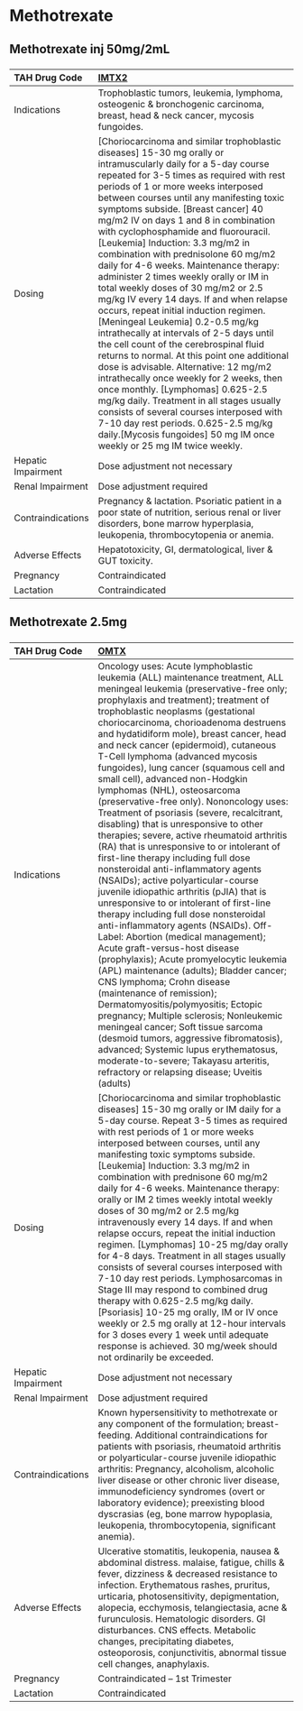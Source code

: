 # Methotrexate

## Methotrexate inj 50mg/2mL

##### 

| TAH Drug Code      | [IMTX2](https://www.tahsda.org.tw/drugs/hissearch.php?drug_code=IMTX2)                                                                                                                                                                                                                                                                                                                                                                                                                                                                                                                                                                                                                                                                                                                                                                                                                                                                                                                                                                                                                                                                                                     |
|:-------------------|:---------------------------------------------------------------------------------------------------------------------------------------------------------------------------------------------------------------------------------------------------------------------------------------------------------------------------------------------------------------------------------------------------------------------------------------------------------------------------------------------------------------------------------------------------------------------------------------------------------------------------------------------------------------------------------------------------------------------------------------------------------------------------------------------------------------------------------------------------------------------------------------------------------------------------------------------------------------------------------------------------------------------------------------------------------------------------------------------------------------------------------------------------------------------------|
| Indications        | Trophoblastic tumors, leukemia, lymphoma, osteogenic & bronchogenic carcinoma, breast, head & neck cancer, mycosis fungoides.                                                                                                                                                                                                                                                                                                                                                                                                                                                                                                                                                                                                                                                                                                                                                                                                                                                                                                                                                                                                                                              |
| Dosing             | [Choriocarcinoma and similar trophoblastic diseases] 15-30 mg orally or intramuscularly daily for a 5-day course repeated for 3-5 times as required with rest periods of 1 or more weeks interposed between courses until any manifesting toxic symptoms subside. [Breast cancer] 40 mg/m2 IV on days 1 and 8 in combination with cyclophosphamide and fluorouracil. [Leukemia] Induction: 3.3 mg/m2 in combination with prednisolone 60 mg/m2 daily for 4-6 weeks. Maintenance therapy: administer 2 times weekly orally or IM in total weekly doses of 30 mg/m2 or 2.5 mg/kg IV every 14 days. If and when relapse occurs, repeat initial induction regimen. [Meningeal Leukemia] 0.2-0.5 mg/kg intrathecally at intervals of 2-5 days until the cell count of the cerebrospinal fluid returns to normal. At this point one additional dose is advisable. Alternative: 12 mg/m2 intrathecally once weekly for 2 weeks, then once monthly. [Lymphomas] 0.625-2.5 mg/kg daily. Treatment in all stages usually consists of several courses interposed with 7-10 day rest periods. 0.625-2.5 mg/kg daily.[Mycosis fungoides] 50 mg IM once weekly or 25 mg IM twice weekly. |
| Hepatic Impairment | Dose adjustment not necessary                                                                                                                                                                                                                                                                                                                                                                                                                                                                                                                                                                                                                                                                                                                                                                                                                                                                                                                                                                                                                                                                                                                                              |
| Renal Impairment   | Dose adjustment required                                                                                                                                                                                                                                                                                                                                                                                                                                                                                                                                                                                                                                                                                                                                                                                                                                                                                                                                                                                                                                                                                                                                                   |
| Contraindications  | Pregnancy & lactation. Psoriatic patient in a poor state of nutrition, serious renal or liver disorders, bone marrow hyperplasia, leukopenia, thrombocytopenia or anemia.                                                                                                                                                                                                                                                                                                                                                                                                                                                                                                                                                                                                                                                                                                                                                                                                                                                                                                                                                                                                  |
| Adverse Effects    | Hepatotoxicity, GI, dermatological, liver & GUT toxicity.                                                                                                                                                                                                                                                                                                                                                                                                                                                                                                                                                                                                                                                                                                                                                                                                                                                                                                                                                                                                                                                                                                                  |
| Pregnancy          | Contraindicated                                                                                                                                                                                                                                                                                                                                                                                                                                                                                                                                                                                                                                                                                                                                                                                                                                                                                                                                                                                                                                                                                                                                                            |
| Lactation          | Contraindicated                                                                                                                                                                                                                                                                                                                                                                                                                                                                                                                                                                                                                                                                                                                                                                                                                                                                                                                                                                                                                                                                                                                                                            |

## Methotrexate 2.5mg

##### 

| TAH Drug Code      | [OMTX](https://www.tahsda.org.tw/drugs/hissearch.php?drug_code=OMTX)                                                                                                                                                                                                                                                                                                                                                                                                                                                                                                                                                                                                                                                                                                                                                                                                                                                                                                                                                                                                                                                                                                                                                                                                                                                                                                                                                                                                                                                                   |
|:-------------------|:---------------------------------------------------------------------------------------------------------------------------------------------------------------------------------------------------------------------------------------------------------------------------------------------------------------------------------------------------------------------------------------------------------------------------------------------------------------------------------------------------------------------------------------------------------------------------------------------------------------------------------------------------------------------------------------------------------------------------------------------------------------------------------------------------------------------------------------------------------------------------------------------------------------------------------------------------------------------------------------------------------------------------------------------------------------------------------------------------------------------------------------------------------------------------------------------------------------------------------------------------------------------------------------------------------------------------------------------------------------------------------------------------------------------------------------------------------------------------------------------------------------------------------------|
| Indications        | Oncology uses: Acute lymphoblastic leukemia (ALL) maintenance treatment, ALL meningeal leukemia (preservative-free only; prophylaxis and treatment); treatment of trophoblastic neoplasms (gestational choriocarcinoma, chorioadenoma destruens and hydatidiform mole), breast cancer, head and neck cancer (epidermoid), cutaneous T-Cell lymphoma (advanced mycosis fungoides), lung cancer (squamous cell and small cell), advanced non-Hodgkin lymphomas (NHL), osteosarcoma (preservative-free only). Nononcology uses: Treatment of psoriasis (severe, recalcitrant, disabling) that is unresponsive to other therapies; severe, active rheumatoid arthritis (RA) that is unresponsive to or intolerant of first-line therapy including full dose nonsteroidal anti-inflammatory agents (NSAIDs); active polyarticular-course juvenile idiopathic arthritis (pJIA) that is unresponsive to or intolerant of first-line therapy including full dose nonsteroidal anti-inflammatory agents (NSAIDs). Off-Label: Abortion (medical management); Acute graft-versus-host disease (prophylaxis); Acute promyelocytic leukemia (APL) maintenance (adults); Bladder cancer; CNS lymphoma; Crohn disease (maintenance of remission); Dermatomyositis/polymyositis; Ectopic pregnancy; Multiple sclerosis; Nonleukemic meningeal cancer; Soft tissue sarcoma (desmoid tumors, aggressive fibromatosis), advanced; Systemic lupus erythematosus, moderate-to-severe; Takayasu arteritis, refractory or relapsing disease; Uveitis (adults) |
| Dosing             | [Choriocarcinoma and similar trophoblastic diseases] 15-30 mg orally or IM daily for a 5-day course. Repeat 3-5 times as required with rest periods of 1 or more weeks interposed between courses, until any manifesting toxic symptoms subside. [Leukemia] Induction: 3.3 mg/m2 in combination with prednisone 60 mg/m2 daily for 4-6 weeks. Maintenance therapy: orally or IM 2 times weekly intotal weekly doses of 30 mg/m2 or 2.5 mg/kg intravenously every 14 days. If and when relapse occurs, repeat the initial induction regimen. [Lymphomas] 10-25 mg/day orally for 4-8 days. Treatment in all stages usually consists of several courses interposed with 7-10 day rest periods. Lymphosarcomas in Stage III may respond to combined drug therapy with 0.625-2.5 mg/kg daily. [Psoriasis] 10-25 mg orally, IM or IV once weekly or 2.5 mg orally at 12-hour intervals for 3 doses every 1 week until adequate response is achieved. 30 mg/week should not ordinarily be exceeded.                                                                                                                                                                                                                                                                                                                                                                                                                                                                                                                                          |
| Hepatic Impairment | Dose adjustment not necessary                                                                                                                                                                                                                                                                                                                                                                                                                                                                                                                                                                                                                                                                                                                                                                                                                                                                                                                                                                                                                                                                                                                                                                                                                                                                                                                                                                                                                                                                                                          |
| Renal Impairment   | Dose adjustment required                                                                                                                                                                                                                                                                                                                                                                                                                                                                                                                                                                                                                                                                                                                                                                                                                                                                                                                                                                                                                                                                                                                                                                                                                                                                                                                                                                                                                                                                                                               |
| Contraindications  | Known hypersensitivity to methotrexate or any component of the formulation; breast-feeding. Additional contraindications for patients with psoriasis, rheumatoid arthritis or polyarticular-course juvenile idiopathic arthritis: Pregnancy, alcoholism, alcoholic liver disease or other chronic liver disease, immunodeficiency syndromes (overt or laboratory evidence); preexisting blood dyscrasias (eg, bone marrow hypoplasia, leukopenia, thrombocytopenia, significant anemia).                                                                                                                                                                                                                                                                                                                                                                                                                                                                                                                                                                                                                                                                                                                                                                                                                                                                                                                                                                                                                                               |
| Adverse Effects    | Ulcerative stomatitis, leukopenia, nausea & abdominal distress. malaise, fatigue, chills & fever, dizziness & decreased resistance to infection. Erythematous rashes, pruritus, urticaria, photosensitivity, depigmentation, alopecia, ecchymosis, telangiectasia, acne & furunculosis. Hematologic disorders. GI disturbances. CNS effects. Metabolic changes, precipitating diabetes, osteoporosis, conjunctivitis, abnormal tissue cell changes, anaphylaxis.                                                                                                                                                                                                                                                                                                                                                                                                                                                                                                                                                                                                                                                                                                                                                                                                                                                                                                                                                                                                                                                                       |
| Pregnancy          | Contraindicated – 1st Trimester                                                                                                                                                                                                                                                                                                                                                                                                                                                                                                                                                                                                                                                                                                                                                                                                                                                                                                                                                                                                                                                                                                                                                                                                                                                                                                                                                                                                                                                                                                        |
| Lactation          | Contraindicated                                                                                                                                                                                                                                                                                                                                                                                                                                                                                                                                                                                                                                                                                                                                                                                                                                                                                                                                                                                                                                                                                                                                                                                                                                                                                                                                                                                                                                                                                                                        |

